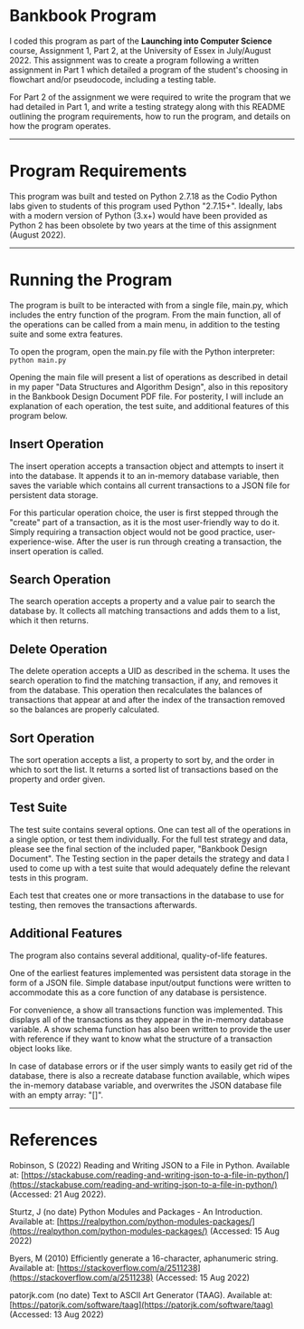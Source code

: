 # Bankbook Program

I coded this program as part of the **Launching into Computer Science** course, Assignment 1, Part 2, at the University of Essex in July/August 2022. This assignment was to create a program following a written assignment in Part 1 which detailed a program of the student's choosing in flowchart and/or pseudocode, including a testing table.

For Part 2 of the assignment we were required to write the program that we had detailed in Part 1, and write a testing strategy along with this README outlining the program requirements, how to run the program, and details on how the program operates.

---

# Program Requirements

This program was built and tested on Python 2.7.18 as the Codio Python labs given to students of this program used Python "2.7.15+". Ideally, labs with a modern version of Python (3.x+) would have been provided as Python 2 has been obsolete by two years at the time of this assignment (August 2022).

---

# Running the Program

The program is built to be interacted with from a single file, main.py, which includes the entry function of the program. From the main function, all of the operations can be called from a main menu, in addition to the testing suite and some extra features.

To open the program, open the main.py file with the Python interpreter: `python main.py`

Opening the main file will present a list of operations as described in detail in my paper "Data Structures and Algorithm Design", also in this repository in the Bankbook Design Document PDF file. For posterity, I will include an explanation of each operation, the test suite, and additional features of this program below.

## Insert Operation

The insert operation accepts a transaction object and attempts to insert it into the database. It appends it to an in-memory database variable, then saves the variable which contains all current transactions to a JSON file for persistent data storage.

For this particular operation choice, the user is first stepped through the "create" part of a transaction, as it is the most user-friendly way to do it. Simply requiring a transaction object would not be good practice, user-experience-wise. After the user is run through creating a transaction, the insert operation is called.

## Search Operation

The search operation accepts a property and a value pair to search the database by. It collects all matching transactions and adds them to a list, which it then returns.

## Delete Operation

The delete operation accepts a UID as described in the schema. It uses the search operation to find the matching transaction, if any, and removes it from the database. This operation then recalculates the balances of transactions that appear at and after the index of the transaction removed so the balances are properly calculated.

## Sort Operation

The sort operation accepts a list, a property to sort by, and the order in which to sort the list. It returns a sorted list of transactions based on the property and order given.

## Test Suite

The test suite contains several options. One can test all of the operations in a single option, or test them individually. For the full test strategy and data, please see the final section of the included paper, "Bankbook Design Document". The Testing section in the paper details the strategy and data I used to come up with a test suite that would adequately define the relevant tests in this program.

Each test that creates one or more transactions in the database to use for testing, then removes the transactions afterwards.

## Additional Features

The program also contains several additional, quality-of-life features.

One of the earliest features implemented was persistent data storage in the form of a JSON file. Simple database input/output functions were written to accommodate this as a core function of any database is persistence.

For convenience, a show all transactions function was implemented. This displays all of the transactions as they appear in the in-memory database variable. A show schema function has also been written to provide the user with reference if they want to know what the structure of a transaction object looks like.

In case of database errors or if the user simply wants to easily get rid of the database, there is also a recreate database function available, which wipes the in-memory database variable, and overwrites the JSON database file with an empty array: "[]".

---

# References

Robinson, S (2022) Reading and Writing JSON to a File in Python. Available at: [https://stackabuse.com/reading-and-writing-json-to-a-file-in-python/](https://stackabuse.com/reading-and-writing-json-to-a-file-in-python/) (Accessed: 21 Aug 2022).

Sturtz, J (no date) Python Modules and Packages - An Introduction. Available at: [https://realpython.com/python-modules-packages/](https://realpython.com/python-modules-packages/) (Accessed: 15 Aug 2022)

Byers, M (2010) Efficiently generate a 16-character, aphanumeric string. Available at: [https://stackoverflow.com/a/2511238](https://stackoverflow.com/a/2511238) (Accessed: 15 Aug 2022)

patorjk.com (no date) Text to ASCII Art Generator (TAAG). Available at: [https://patorjk.com/software/taag](https://patorjk.com/software/taag) (Accessed: 13 Aug 2022)
